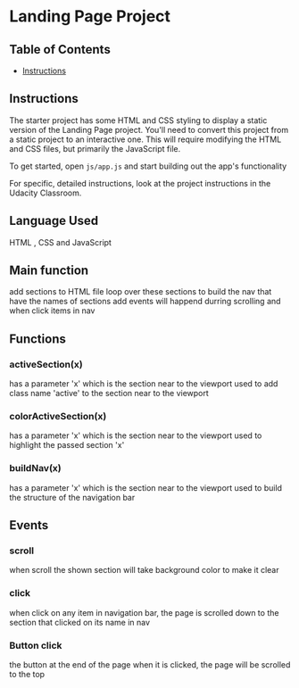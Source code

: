 # Landing Page Project

## Table of Contents

* [Instructions](#instructions)

## Instructions

The starter project has some HTML and CSS styling to display a static version of the Landing Page project. You'll need to convert this project from a static project to an interactive one. This will require modifying the HTML and CSS files, but primarily the JavaScript file.

To get started, open `js/app.js` and start building out the app's functionality

For specific, detailed instructions, look at the project instructions in the Udacity Classroom.

## Language Used

HTML , CSS and JavaScript

## Main function
 
add sections to HTML file
loop over these sections to build the nav that have the names of sections
add events will happend durring scrolling and when click items in nav

## Functions

### activeSection(x)

has a parameter 'x' which is the section near to the viewport
used to add class name 'active' to the section near to the viewport

### colorActiveSection(x)

has a parameter 'x' which is the section near to the viewport
used to highlight the passed section 'x'

### buildNav(x)

has a parameter 'x' which is the section near to the viewport
used to build the structure of the navigation bar

## Events

### scroll

when scroll the shown section will take background color to make it clear

### click

when click on any item in navigation bar, the page is scrolled down to the section
that clicked on its name in nav

### Button click

the button at the end of the page when it is clicked, the page will be scrolled
to the top